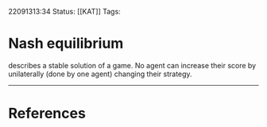 22091313:34
Status:  [[KAT]]
Tags: 

# Nash equilibrium
describes a stable solution of a game. No agent can increase their score by unilaterally (done by one agent) changing their strategy. 

---
# References